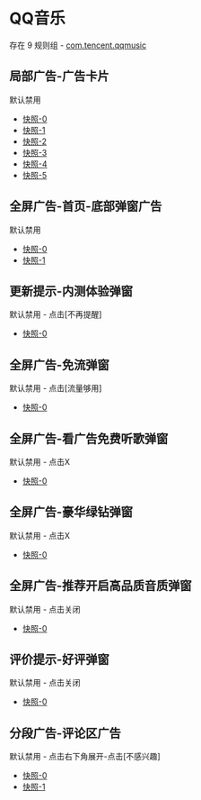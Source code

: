 # QQ音乐

存在 9 规则组 - [com.tencent.qqmusic](/src/apps/com.tencent.qqmusic.ts)

## 局部广告-广告卡片

默认禁用

- [快照-0](https://i.gkd.li/i/13985169)
- [快照-1](https://i.gkd.li/i/13206534)
- [快照-2](https://i.gkd.li/i/13797001)
- [快照-3](https://i.gkd.li/i/13206982)
- [快照-4](https://i.gkd.li/i/13218134)
- [快照-5](https://i.gkd.li/i/15041019)

## 全屏广告-首页-底部弹窗广告

默认禁用

- [快照-0](https://i.gkd.li/i/13115121)
- [快照-1](https://i.gkd.li/i/14798904)

## 更新提示-内测体验弹窗

默认禁用 - 点击[不再提醒]

- [快照-0](https://i.gkd.li/i/13178485)

## 全屏广告-免流弹窗

默认禁用 - 点击[流量够用]

- [快照-0](https://i.gkd.li/i/13197868)

## 全屏广告-看广告免费听歌弹窗

默认禁用 - 点击X

- [快照-0](https://i.gkd.li/i/13806773)

## 全屏广告-豪华绿钻弹窗

默认禁用 - 点击X

- [快照-0](https://i.gkd.li/i/13806782)

## 全屏广告-推荐开启高品质音质弹窗

默认禁用 - 点击关闭

- [快照-0](https://i.gkd.li/i/14549936)

## 评价提示-好评弹窗

默认禁用 - 点击关闭

- [快照-0](https://i.gkd.li/i/14881903)

## 分段广告-评论区广告

默认禁用 - 点击右下角展开-点击[不感兴趣]

- [快照-0](https://i.gkd.li/i/15010210)
- [快照-1](https://i.gkd.li/i/15010226)
